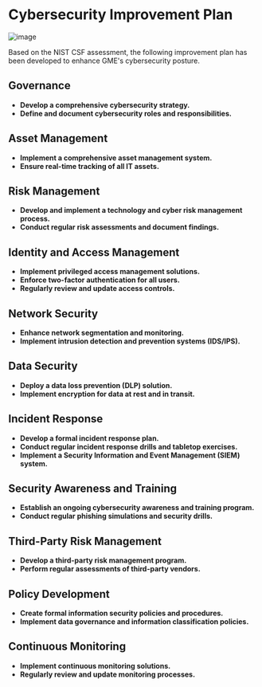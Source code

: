 # Cybersecurity Improvement Plan
![image](https://github.com/Algoroy27/GRC/assets/137920855/a65380a7-2dd8-48ad-9c1b-1b7841799c7b)


Based on the NIST CSF assessment, the following improvement plan has been developed to enhance GME's cybersecurity posture.

## Governance

- **Develop a comprehensive cybersecurity strategy.**
- **Define and document cybersecurity roles and responsibilities.**

## Asset Management

- **Implement a comprehensive asset management system.**
- **Ensure real-time tracking of all IT assets.**

## Risk Management

- **Develop and implement a technology and cyber risk management process.**
- **Conduct regular risk assessments and document findings.**

## Identity and Access Management

- **Implement privileged access management solutions.**
- **Enforce two-factor authentication for all users.**
- **Regularly review and update access controls.**

## Network Security

- **Enhance network segmentation and monitoring.**
- **Implement intrusion detection and prevention systems (IDS/IPS).**

## Data Security

- **Deploy a data loss prevention (DLP) solution.**
- **Implement encryption for data at rest and in transit.**

## Incident Response

- **Develop a formal incident response plan.**
- **Conduct regular incident response drills and tabletop exercises.**
- **Implement a Security Information and Event Management (SIEM) system.**

## Security Awareness and Training

- **Establish an ongoing cybersecurity awareness and training program.**
- **Conduct regular phishing simulations and security drills.**

## Third-Party Risk Management

- **Develop a third-party risk management program.**
- **Perform regular assessments of third-party vendors.**

## Policy Development

- **Create formal information security policies and procedures.**
- **Implement data governance and information classification policies.**

## Continuous Monitoring

- **Implement continuous monitoring solutions.**
- **Regularly review and update monitoring processes.**
